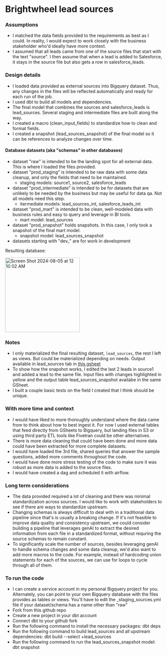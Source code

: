 # Brightwheel lead sources

### Assumptions

- I matched the data fields provided to the requirements as best as I could. In reality, I would expect to work closely with the business stakeholder who'd ideally have more context.
- I assumed that all leads came from one of the source files that start with the text "source". I then assume that when a lead is added to Salesforce, it stays in the source file but also gets a row in salesforce_leads.

### Design details

- I loaded data provided as external sources into Bigquery dataset. Thus, any changes in the files will be reflected automatically and ready for each run of the job.
- I used dbt to build all models and dependencies.
- The final model that combines the sources and salesforce_leads is lead_sources. Several staging and intermediate files are built along the way.
- I created a macro (clean_input_fields) to standardize how to clean and format fields.
- I created a snapshot (lead_sources_snapshot) of the final model so it can be references to analyze changes over time.

#### Database datasets (aka "schemas" in other databases)

- dataset "raw" is intended to be the landing spot for all external data. This is where I loaded the files provided.
- dataset "prod_staging" is intended to be raw data with some data cleanup, and only the fields that need to be maintained.
  - staging models: source1, source2, salesforce_leads
- dataset "prod_intermediate" is intended to be for datasets that are unlikely to be needed by the business but may be useful for data qa. Not all models need this step.
  - itermediate models: lead_sources_int, salesforce_leads_int
- dataset "prod_mart" is intended to be clean, well-modeled data with business rules and easy to query and leverage in BI tools.
  - mart model: lead_sources
- dataset "prod_snapshot" holds snapshots. In this case, I only took a snapshot of the final mart model.
    - snapshot model: lead_sources_snapshot
- datasets starting with "dev_" are for work in development

Resulting database:

<img width="239" alt="Screen Shot 2024-08-05 at 12 10 02 AM" src="https://github.com/user-attachments/assets/f6ac50c6-1e38-4aff-a989-db24b03d7ded">


### Notes

- I only materialized the final resulting dataset, `lead_sources`, the rest I left as views. But could be materialized depending on needs. Output available in lead_sources tab in [this gsheet]([url](https://docs.google.com/spreadsheets/d/1v9YlpdbA2ZPuE-ZbLYDN2yrxnwBhEBvAQlXD-YDVAPA/edit?gid=963321327#gid=963321327))
- To show how the snapshot works, I edited the last 2 leads in source1 and added a lead to the same file. Input files with changes highlighted in yellow and the output table lead_sources_snapshot availabe in the same GSheet.
- I built a couple basic tests on the field I created that I think should be unique.

### With more time and context

- I would have liked to more thoroughly understand where the data came from to think about how to best ingest it. For now I used external tables that feed directly from GSheets to Bigquery, but landing files in S3 or using third party ETL tools like Fivetran could be other alternatives.
- There is more data cleaning that could have been done and more data could have been extracted for more complete datasets.
- I would have loaded the 3rd file, shared queries that answer the sample questions, added more comments throughout the code.
- I would have done more stress testing of the code to make sure it was robust as more data is added to the source files.
- I would have created a dag and scheduled it with airflow.

### Long term considerations

- The data provided required a lot of cleaning and there was minimal standardization across sources. I would like to work with stakeholders to see if there are ways to standardize upstream.
- Changing schemas is always difficult to deal with in a traditional data pipeline since that's is usually a breaking change. If it's not feasible to improve data quality and consistency upstream, we could consider building a pipeline that leverages genAI to extract the desired information from each file in a standardized format, without requring the source schemas to remain constant.
- To significantly scale the number of sources, besides leveraging genAI to handle schema changes and some data cleanup, we'd also want to add more macros to the code. For example, instead of hardcoding union statements for each of the sources, we can use for loops to cycle through all of them.


### To run the code

- I can create a service account in my personal Bigquery project for you. Alternately, you can point to your own Bigquery database with the files provides as tables or views. You'll have to edit the \_staging_sources.yml file if your dataset/schema has a name other than "raw"
- Fork from this github repo
- Create a new project in your dbt account
- Connect dbt to your github fork
- Run the following command to install the necessary packages:
  dbt deps
- Run the following command to build lead_sources and all upstream dependencies:
  dbt build --select +lead_sources
- Run the following command to run the lead_sources_snapshot model:
  dbt snapshot

